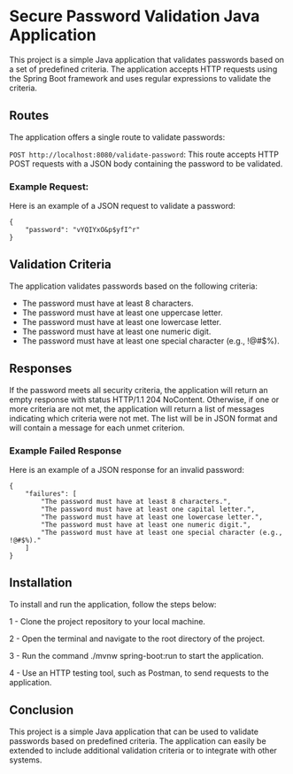 # Secure Password Validation Java Application
This project is a simple Java application that validates passwords based on a set of predefined criteria. The application accepts HTTP requests using the Spring Boot framework and uses regular expressions to validate the criteria.

## Routes
The application offers a single route to validate passwords:

`POST http://localhost:8080/validate-password`: This route accepts HTTP POST requests with a JSON body containing the password to be validated.

### Example Request:
Here is an example of a JSON request to validate a password:
```
{
    "password": "vYQIYxO&p$yfI^r"
}
```

## Validation Criteria
The application validates passwords based on the following criteria:

- The password must have at least 8 characters.
- The password must have at least one uppercase letter.
- The password must have at least one lowercase letter.
- The password must have at least one numeric digit.
- The password must have at least one special character (e.g., !@#$%).

## Responses
If the password meets all security criteria, the application will return an empty response with status HTTP/1.1 204 NoContent. 
Otherwise, if one or more criteria are not met, the application will return a list of messages indicating which criteria were not met. 
The list will be in JSON format and will contain a message for each unmet criterion.


### Example Failed Response
Here is an example of a JSON response for an invalid password:
```
{
    "failures": [
        "The password must have at least 8 characters.",
        "The password must have at least one capital letter.",
        "The password must have at least one lowercase letter.",
        "The password must have at least one numeric digit.",
        "The password must have at least one special character (e.g., !@#$%)."
    ]
}
```

## Installation
To install and run the application, follow the steps below:

1 - Clone the project repository to your local machine.

2 - Open the terminal and navigate to the root directory of the project.

3 - Run the command ./mvnw spring-boot:run to start the application.

4 - Use an HTTP testing tool, such as Postman, to send requests to the application.

## Conclusion
This project is a simple Java application that can be used to validate passwords based on predefined criteria. The application can easily be extended to include additional validation criteria or to integrate with other systems.
